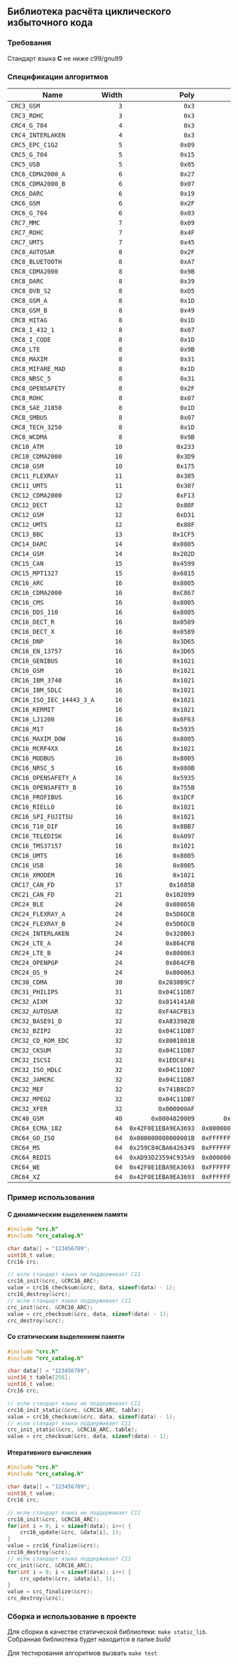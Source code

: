 ## Библиотека расчёта циклического избыточного кода

### Требования
Стандарт языка **C** не ниже c99/gnu99

### Спецификации алгоритмов
| Name                      | Width |                 Poly |                 Init |   RefIn |  RefOut |               XorOut |                Check |              Residue |
| ------------------------- | ----: | -------------------: | -------------------: | ------: | ------: | -------------------: | -------------------: | -------------------: |
| `CRC3_GSM`                |   `3` |                `0x3` |                `0x0` | `false` | `false` |                `0x7` |                `0x4` |                `0x2` |
| `CRC3_ROHC`               |   `3` |                `0x3` |                `0x7` |  `true` |  `true` |                `0x0` |                `0x6` |                `0x0` |
| `CRC4_G_704`              |   `4` |                `0x3` |                `0x0` |  `true` |  `true` |                `0x0` |                `0x7` |                `0x0` |
| `CRC4_INTERLAKEN`         |   `4` |                `0x3` |                `0xF` | `false` | `false` |                `0xF` |                `0xB` |                `0x2` |
| `CRC5_EPC_C1G2`           |   `5` |               `0x09` |               `0x09` | `false` | `false` |               `0x00` |               `0x00` |               `0x00` |
| `CRC5_G_704`              |   `5` |               `0x15` |               `0x00` |  `true` |  `true` |               `0x00` |               `0x07` |               `0x00` |
| `CRC5_USB`                |   `5` |               `0x05` |               `0x1F` |  `true` |  `true` |               `0x1F` |               `0x19` |               `0x06` |
| `CRC6_CDMA2000_A`         |   `6` |               `0x27` |               `0x3F` | `false` | `false` |               `0x00` |               `0x0D` |               `0x00` |
| `CRC6_CDMA2000_B`         |   `6` |               `0x07` |               `0x3F` | `false` | `false` |               `0x00` |               `0x3B` |               `0x00` |
| `CRC6_DARC`               |   `6` |               `0x19` |               `0x00` |  `true` |  `true` |               `0x00` |               `0x26` |               `0x00` |
| `CRC6_GSM`                |   `6` |               `0x2F` |               `0x00` | `false` | `false` |               `0x3F` |               `0x13` |               `0x3A` |
| `CRC6_G_704`              |   `6` |               `0x03` |               `0x00` |  `true` |  `true` |               `0x00` |               `0x06` |               `0x00` |
| `CRC7_MMC`                |   `7` |               `0x09` |               `0x00` | `false` | `false` |               `0x00` |               `0x75` |               `0x00` |
| `CRC7_ROHC`               |   `7` |               `0x4F` |               `0x7F` |  `true` |  `true` |               `0x00` |               `0x53` |               `0x00` |
| `CRC7_UMTS`               |   `7` |               `0x45` |               `0x00` | `false` | `false` |               `0x00` |               `0x61` |               `0x00` |
| `CRC8_AUTOSAR`            |   `8` |               `0x2F` |               `0xFF` | `false` | `false` |               `0xFF` |               `0xDF` |               `0x42` |
| `CRC8_BLUETOOTH`          |   `8` |               `0xA7` |               `0x00` |  `true` |  `true` |               `0x00` |               `0x26` |               `0x00` |
| `CRC8_CDMA2000`           |   `8` |               `0x9B` |               `0xFF` | `false` | `false` |               `0x00` |               `0xDA` |               `0x00` |
| `CRC8_DARC`               |   `8` |               `0x39` |               `0x00` |  `true` |  `true` |               `0x00` |               `0x15` |               `0x00` |
| `CRC8_DVB_S2`             |   `8` |               `0xD5` |               `0x00` | `false` | `false` |               `0x00` |               `0xBC` |               `0x00` |
| `CRC8_GSM_A`              |   `8` |               `0x1D` |               `0x00` | `false` | `false` |               `0x00` |               `0x37` |               `0x00` |
| `CRC8_GSM_B`              |   `8` |               `0x49` |               `0x00` | `false` | `false` |               `0xFF` |               `0x94` |               `0x53` |
| `CRC8_HITAG`              |   `8` |               `0x1D` |               `0xFF` | `false` | `false` |               `0x00` |               `0xB4` |               `0x00` |
| `CRC8_I_432_1`            |   `8` |               `0x07` |               `0x00` | `false` | `false` |               `0x55` |               `0xA1` |               `0xAC` |
| `CRC8_I_CODE`             |   `8` |               `0x1D` |               `0xFD` | `false` | `false` |               `0x00` |               `0x7E` |               `0x00` |
| `CRC8_LTE`                |   `8` |               `0x9B` |               `0x00` | `false` | `false` |               `0x00` |               `0xEA` |               `0x00` |
| `CRC8_MAXIM`              |   `8` |               `0x31` |               `0x00` |  `true` |  `true` |               `0x00` |               `0xA1` |               `0x00` |
| `CRC8_MIFARE_MAD`         |   `8` |               `0x1D` |               `0xC7` | `false` | `false` |               `0x00` |               `0x99` |               `0x00` |
| `CRC8_NRSC_5`             |   `8` |               `0x31` |               `0xFF` | `false` | `false` |               `0x00` |               `0xF7` |               `0x00` |
| `CRC8_OPENSAFETY`         |   `8` |               `0x2F` |               `0x00` | `false` | `false` |               `0x00` |               `0x3E` |               `0x00` |
| `CRC8_ROHC`               |   `8` |               `0x07` |               `0xFF` |  `true` |  `true` |               `0x00` |               `0xD0` |               `0x00` |
| `CRC8_SAE_J1850`          |   `8` |               `0x1D` |               `0xFF` | `false` | `false` |               `0xFF` |               `0x4B` |               `0xC4` |
| `CRC8_SMBUS`              |   `8` |               `0x07` |               `0x00` | `false` | `false` |               `0x00` |               `0xF4` |               `0x00` |
| `CRC8_TECH_3250`          |   `8` |               `0x1D` |               `0xFF` |  `true` |  `true` |               `0x00` |               `0x97` |               `0x00` |
| `CRC8_WCDMA`              |   `8` |               `0x9B` |               `0x00` |  `true` |  `true` |               `0x00` |               `0x25` |               `0x00` |
| `CRC10_ATM`               |  `10` |              `0x233` |              `0x000` | `false` | `false` |              `0x000` |              `0x199` |              `0x000` |
| `CRC10_CDMA2000`          |  `10` |              `0x3D9` |              `0x3FF` | `false` | `false` |              `0x000` |              `0x233` |              `0x000` |
| `CRC10_GSM`               |  `10` |              `0x175` |              `0x000` | `false` | `false` |              `0x3FF` |              `0x12A` |              `0x0C6` |
| `CRC11_FLEXRAY`           |  `11` |              `0x385` |              `0x01A` | `false` | `false` |              `0x000` |              `0x5A3` |              `0x000` |
| `CRC11_UMTS`              |  `11` |              `0x307` |              `0x000` | `false` | `false` |              `0x000` |              `0x061` |              `0x000` |
| `CRC12_CDMA2000`          |  `12` |              `0xF13` |              `0xFFF` | `false` | `false` |              `0x000` |              `0xD4D` |              `0x000` |
| `CRC12_DECT`              |  `12` |              `0x80F` |              `0x000` | `false` | `false` |              `0x000` |              `0xF5B` |              `0x000` |
| `CRC12_GSM`               |  `12` |              `0xD31` |              `0x000` | `false` | `false` |              `0xFFF` |              `0xB34` |              `0x178` |
| `CRC12_UMTS`              |  `12` |              `0x80F` |              `0x000` | `false` |  `true` |              `0x000` |              `0xDAF` |              `0x000` |
| `CRC13_BBC`               |  `13` |             `0x1CF5` |             `0x0000` | `false` | `false` |             `0x0000` |             `0x04FA` |             `0x0000` |
| `CRC14_DARC`              |  `14` |             `0x0805` |             `0x0000` |  `true` |  `true` |             `0x0000` |             `0x082D` |             `0x0000` |
| `CRC14_GSM`               |  `14` |             `0x202D` |             `0x0000` | `false` | `false` |             `0x3FFF` |             `0x30AE` |             `0x031E` |
| `CRC15_CAN`               |  `15` |             `0x4599` |             `0x0000` | `false` | `false` |             `0x0000` |             `0x059E` |             `0x0000` |
| `CRC15_MPT1327`           |  `15` |             `0x6815` |             `0x0000` | `false` | `false` |             `0x0001` |             `0x2566` |             `0x6815` |
| `CRC16_ARC`               |  `16` |             `0x8005` |             `0x0000` |  `true` |  `true` |             `0x0000` |             `0xBB3D` |             `0x0000` |
| `CRC16_CDMA2000`          |  `16` |             `0xC867` |             `0xFFFF` | `false` | `false` |             `0x0000` |             `0x4C06` |             `0x0000` |
| `CRC16_CMS`               |  `16` |             `0x8005` |             `0xFFFF` | `false` | `false` |             `0x0000` |             `0xAEE7` |             `0x0000` |
| `CRC16_DDS_110`           |  `16` |             `0x8005` |             `0x800D` | `false` | `false` |             `0x0000` |             `0x9ECF` |             `0x0000` |
| `CRC16_DECT_R`            |  `16` |             `0x0589` |             `0x0000` | `false` | `false` |             `0x0001` |             `0x007E` |             `0x0589` |
| `CRC16_DECT_X`            |  `16` |             `0x0589` |             `0x0000` | `false` | `false` |             `0x0000` |             `0x007F` |             `0x0000` |
| `CRC16_DNP`               |  `16` |             `0x3D65` |             `0x0000` |  `true` |  `true` |             `0xFFFF` |             `0xEA82` |             `0x66C5` |
| `CRC16_EN_13757`          |  `16` |             `0x3D65` |             `0x0000` | `false` | `false` |             `0xFFFF` |             `0xC2B7` |             `0xA366` |
| `CRC16_GENIBUS`           |  `16` |             `0x1021` |             `0xFFFF` | `false` | `false` |             `0xFFFF` |             `0xD64E` |             `0x1D0F` |
| `CRC16_GSM`               |  `16` |             `0x1021` |             `0x0000` | `false` | `false` |             `0xFFFF` |             `0xCE3C` |             `0x1D0F` |
| `CRC16_IBM_3740`          |  `16` |             `0x1021` |             `0xFFFF` | `false` | `false` |             `0x0000` |             `0x29B1` |             `0x0000` |
| `CRC16_IBM_SDLC`          |  `16` |             `0x1021` |             `0xFFFF` |  `true` |  `true` |             `0xFFFF` |             `0x906E` |             `0xF0B8` |
| `CRC16_ISO_IEC_14443_3_A` |  `16` |             `0x1021` |             `0xC6C6` |  `true` |  `true` |             `0x0000` |             `0xBF05` |             `0x0000` |
| `CRC16_KERMIT`            |  `16` |             `0x1021` |             `0x0000` |  `true` |  `true` |             `0x0000` |             `0x2189` |             `0x0000` |
| `CRC16_LJ1200`            |  `16` |             `0x6F63` |             `0x0000` | `false` | `false` |             `0x0000` |             `0xBDF4` |             `0x0000` |
| `CRC16_M17`               |  `16` |             `0x5935` |             `0xFFFF` | `false` | `false` |             `0x0000` |             `0x772B` |             `0x0000` |
| `CRC16_MAXIM_DOW`         |  `16` |             `0x8005` |             `0x0000` |  `true` |  `true` |             `0xFFFF` |             `0x44C2` |             `0xB001` |
| `CRC16_MCRF4XX`           |  `16` |             `0x1021` |             `0xFFFF` |  `true` |  `true` |             `0x0000` |             `0x6F91` |             `0x0000` |
| `CRC16_MODBUS`            |  `16` |             `0x8005` |             `0xFFFF` |  `true` |  `true` |             `0x0000` |             `0x4B37` |             `0x0000` |
| `CRC16_NRSC_5`            |  `16` |             `0x080B` |             `0xFFFF` |  `true` |  `true` |             `0x0000` |             `0xA066` |             `0x0000` |
| `CRC16_OPENSAFETY_A`      |  `16` |             `0x5935` |             `0x0000` | `false` | `false` |             `0x0000` |             `0x5D38` |             `0x0000` |
| `CRC16_OPENSAFETY_B`      |  `16` |             `0x755B` |             `0x0000` | `false` | `false` |             `0x0000` |             `0x20FE` |             `0x0000` |
| `CRC16_PROFIBUS`          |  `16` |             `0x1DCF` |             `0xFFFF` | `false` | `false` |             `0xFFFF` |             `0xA819` |             `0xE394` |
| `CRC16_RIELLO`            |  `16` |             `0x1021` |             `0xB2AA` |  `true` |  `true` |             `0x0000` |             `0x63D0` |             `0x0000` |
| `CRC16_SPI_FUJITSU`       |  `16` |             `0x1021` |             `0x1D0F` | `false` | `false` |             `0x0000` |             `0xE5CC` |             `0x0000` |
| `CRC16_T10_DIF`           |  `16` |             `0x8BB7` |             `0x0000` | `false` | `false` |             `0x0000` |             `0xD0DB` |             `0x0000` |
| `CRC16_TELEDISK`          |  `16` |             `0xA097` |             `0x0000` | `false` | `false` |             `0x0000` |             `0x0FB3` |             `0x0000` |
| `CRC16_TMS37157`          |  `16` |             `0x1021` |             `0x89EC` |  `true` |  `true` |             `0x0000` |             `0x26B1` |             `0x0000` |
| `CRC16_UMTS`              |  `16` |             `0x8005` |             `0x0000` | `false` | `false` |             `0x0000` |             `0xFEE8` |             `0x0000` |
| `CRC16_USB`               |  `16` |             `0x8005` |             `0xFFFF` |  `true` |  `true` |             `0xFFFF` |             `0xB4C8` |             `0xB001` |
| `CRC16_XMODEM`            |  `16` |             `0x1021` |             `0x0000` | `false` | `false` |             `0x0000` |             `0x31C3` |             `0x0000` |
| `CRC17_CAN_FD`            |  `17` |            `0x1685B` |            `0x00000` | `false` | `false` |            `0x00000` |            `0x04F03` |            `0x00000` |
| `CRC21_CAN_FD`            |  `21` |           `0x102899` |           `0x000000` | `false` | `false` |           `0x000000` |           `0x0ED841` |           `0x000000` |
| `CRC24_BLE`               |  `24` |           `0x00065B` |           `0x555555` |  `true` |  `true` |           `0x000000` |           `0xC25A56` |           `0x000000` |
| `CRC24_FLEXRAY_A`         |  `24` |           `0x5D6DCB` |           `0xFEDCBA` | `false` | `false` |           `0x000000` |           `0x7979BD` |           `0x000000` |
| `CRC24_FLEXRAY_B`         |  `24` |           `0x5D6DCB` |           `0xABCDEF` | `false` | `false` |           `0x000000` |           `0x1F23B8` |           `0x000000` |
| `CRC24_INTERLAKEN`        |  `24` |           `0x328B63` |           `0xFFFFFF` | `false` | `false` |           `0xFFFFFF` |           `0xB4F3E6` |           `0x144E63` |
| `CRC24_LTE_A`             |  `24` |           `0x864CFB` |           `0x000000` | `false` | `false` |           `0x000000` |           `0xCDE703` |           `0x000000` |
| `CRC24_LTE_B`             |  `24` |           `0x800063` |           `0x000000` | `false` | `false` |           `0x000000` |           `0x23EF52` |           `0x000000` |
| `CRC24_OPENPGP`           |  `24` |           `0x864CFB` |           `0xB704CE` | `false` | `false` |           `0x000000` |           `0x21CF02` |           `0x000000` |
| `CRC24_OS_9`              |  `24` |           `0x800063` |           `0xFFFFFF` | `false` | `false` |           `0xFFFFFF` |           `0x200FA5` |           `0x800FE3` |
| `CRC30_CDMA`              |  `30` |         `0x2030B9C7` |         `0x3FFFFFFF` | `false` | `false` |         `0x3FFFFFFF` |         `0x04C34ABF` |         `0x34EFA55A` |
| `CRC31_PHILIPS`           |  `31` |         `0x04C11DB7` |         `0x7FFFFFFF` | `false` | `false` |         `0x7FFFFFFF` |         `0x0CE9E46C` |         `0x4EAF26F1` |
| `CRC32_AIXM`              |  `32` |         `0x814141AB` |         `0x00000000` | `false` | `false` |         `0x00000000` |         `0x3010BF7F` |         `0x00000000` |
| `CRC32_AUTOSAR`           |  `32` |         `0xF4ACFB13` |         `0xFFFFFFFF` |  `true` |  `true` |         `0xFFFFFFFF` |         `0x1697D06A` |         `0x904CDDBF` |
| `CRC32_BASE91_D`          |  `32` |         `0xA833982B` |         `0xFFFFFFFF` |  `true` |  `true` |         `0xFFFFFFFF` |         `0x87315576` |         `0x45270551` |
| `CRC32_BZIP2`             |  `32` |         `0x04C11DB7` |         `0xFFFFFFFF` | `false` | `false` |         `0xFFFFFFFF` |         `0xFC891918` |         `0xC704DD7B` |
| `CRC32_CD_ROM_EDC`        |  `32` |         `0x8001801B` |         `0x00000000` |  `true` |  `true` |         `0x00000000` |         `0x6EC2EDC4` |         `0x00000000` |
| `CRC32_CKSUM`             |  `32` |         `0x04C11DB7` |         `0x00000000` | `false` | `false` |         `0xFFFFFFFF` |         `0x765E7680` |         `0xC704DD7B` |
| `CRC32_ISCSI`             |  `32` |         `0x1EDC6F41` |         `0xFFFFFFFF` |  `true` |  `true` |         `0xFFFFFFFF` |         `0xE3069283` |         `0xB798B438` |
| `CRC32_ISO_HDLC`          |  `32` |         `0x04C11DB7` |         `0xFFFFFFFF` |  `true` |  `true` |         `0xFFFFFFFF` |         `0xCBF43926` |         `0xDEBB20E3` |
| `CRC32_JAMCRC`            |  `32` |         `0x04C11DB7` |         `0xFFFFFFFF` |  `true` |  `true` |         `0x00000000` |         `0x340BC6D9` |         `0x00000000` |
| `CRC32_MEF`               |  `32` |         `0x741B8CD7` |         `0xFFFFFFFF` |  `true` |  `true` |         `0x00000000` |         `0xD2C22F51` |         `0x00000000` |
| `CRC32_MPEG2`             |  `32` |         `0x04C11DB7` |         `0xFFFFFFFF` | `false` | `false` |         `0x00000000` |         `0x0376E6E7` |         `0x00000000` |
| `CRC32_XFER`              |  `32` |         `0x000000AF` |         `0x00000000` | `false` | `false` |         `0x00000000` |         `0xBD0BE338` |         `0x00000000` |
| `CRC40_GSM`               |  `40` |       `0x0004820009` |       `0x0000000000` | `false` | `false` |       `0xFFFFFFFFFF` |       `0xD4164FC646` |       `0xC4FF8071FF` |
| `CRC64_ECMA_182`          |  `64` | `0x42F0E1EBA9EA3693` | `0x0000000000000000` | `false` | `false` | `0x0000000000000000` | `0x6C40DF5F0B497347` | `0x0000000000000000` |
| `CRC64_GO_ISO`            |  `64` | `0x000000000000001B` | `0xFFFFFFFFFFFFFFFF` |  `true` |  `true` | `0xFFFFFFFFFFFFFFFF` | `0xB90956C775A41001` | `0x5300000000000000` |
| `CRC64_MS`                |  `64` | `0x259C84CBA6426349` | `0xFFFFFFFFFFFFFFFF` |  `true` |  `true` | `0x0000000000000000` | `0x75D4B74F024ECEEA` | `0x0000000000000000` |
| `CRC64_REDIS`             |  `64` | `0xAD93D23594C935A9` | `0x0000000000000000` |  `true` |  `true` | `0x0000000000000000` | `0xE9C6D914C4B8D9CA` | `0x0000000000000000` |
| `CRC64_WE`                |  `64` | `0x42F0E1EBA9EA3693` | `0xFFFFFFFFFFFFFFFF` | `false` | `false` | `0xFFFFFFFFFFFFFFFF` | `0x62EC59E3F1A4F00A` | `0xFCACBEBD5931A992` |
| `CRC64_XZ`                |  `64` | `0x42F0E1EBA9EA3693` | `0xFFFFFFFFFFFFFFFF` |  `true` |  `true` | `0xFFFFFFFFFFFFFFFF` | `0x995DC9BBDF1939FA` | `0x49958C9ABD7D353F` |

### Пример использования
#### С динамическим выделением памяти
```c
#include "crc.h"
#include "crc_catalog.h"

char data[] = "123456789";
uint16_t value;
Crc16 crc;

// если стандарт языка не поддерживает C11
crc16_init(&crc, &CRC16_ARC);
value = crc16_checksum(&crc, data, sizeof(data) - 1);
crc16_destroy(&crc);
// если стандарт языка поддерживает C11
crc_init(&crc, &CRC16_ARC);
value = crc_checksum(&crc, data, sizeof(data) - 1);
crc_destroy(&crc);
```

#### Со статическим выделением памяти
```c
#include "crc.h"
#include "crc_catalog.h"

char data[] = "123456789";
uint16_t table[256];
uint16_t value;
Crc16 crc;

// если стандарт языка не поддерживает C11
crc16_init_static(&crc, &CRC16_ARC, table);
value = crc16_checksum(&crc, data, sizeof(data) - 1);
// если стандарт языка поддерживает C11
crc_init_static(&crc, &CRC16_ARC, table);
value = crc_checksum(&crc, data, sizeof(data) - 1);
```

#### Итеративного вычисления
```c
#include "crc.h"
#include "crc_catalog.h"

char data[] = "123456789";
uint16_t value;
Crc16 crc;

// если стандарт языка не поддерживает C11
crc16_init(&crc, &CRC16_ARC);
for(int i = 0; i < sizeof(data); i++) {
    crc16_update(&crc, &data[i], 1);
}
value = crc16_finalize(&crc);
crc16_destroy(&crc);
// если стандарт языка поддерживает C11
crc_init(&crc, &CRC16_ARC);
for(int i = 0; i < sizeof(data); i++) {
    crc_update(&crc, &data[i], 1);
}
value = crc_finalize(&crc);
crc_destroy(&crc);
```

### Сборка и использование в проекте
Для сборки в качестве статической библиотеки: `make static_lib`. Собранная библиотека будет находится в папке *build*

Для тестирования алгоритмов вызвать `make test`
